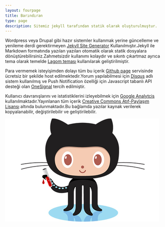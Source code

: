 ```yaml
---
layout: fourpage
title: Barındıran
type: page
description: Sitemiz jekyll tarafından statik olarak oluşturulmuştur.
---
```


Wordpress veya Drupal gibi hazır sistemler kullanmak yerine güncelleme ve yenileme derdi gerektirmeyen [Jekyll Site Generator](https://jekyllrb.com/) Kullanılmıştır.Jekyll ile Markdown formatında yazılan yazıları otomatik olarak statik dosyalara dönüştürebilirsiniz.Zahmetsizdir kullanımı kolaydır ve sıkıntı çıkartmaz ayrıca tema olarak temelde [Lagom teması](https://github.com/swanson/lagom) kullanılarak geliştirilmiştir.

Para vermemek isteyişimden dolayı tüm bu içerik [Github page](https://pages.github.com/) servisinde ücretsiz bir şekilde host edilmektedir.Yorum yapılabilmesi için [Disqus](https://disqus.com/) adlı sistem kullanılmış ve Push Notification özelliği için Javascript tabanlı API desteği olan [OneSignal](https://onesignal.com/) tercih edilmiştir.

Kullanıcı davranışlarını ve istatistiklerini izleyebilmek için [Google Analytcis](https://analytics.google.com/analytics/web/) kullanılmaktadır.Yayınlanan tüm içerik [Creative Commons Atıf-Paylaşım Lisansı](https://creativecommons.org/licenses/by-sa/3.0/) altında bulunmaktadır.Bu bağlamda yazılar kaynak verilerek kopyalanabilir, değiştirilebilir ve geliştirilebilir.

![Github Images](/assets/jekyll-opt.jpg)
